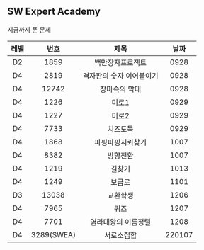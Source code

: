 ## SW Expert Academy

지금까지 푼 문제

레벨 | 번호 | 제목 | 날짜
:-: | :-: | :-: | :-:
D2 | 1859 | 백만장자프로젝트 | 0928
D4 | 2819 | 격자판의 숫자 이어붙이기 | 0928
D4 | 12742 | 장마속의 막대 | 0928
D4 | 1226 | 미로1 | 0929
D4 | 1227 | 미로2 | 0929
D4 | 7733 | 치즈도둑 | 0929
D4 | 1868 | 파핑파핑지뢰찾기 | 1007
D4 | 8382 | 방향전환 | 1007
D4 | 1219 | 길찾기 | 1013
D4 | 1249 | 보급로 | 1101
D3 | 13038 | 교환학생 | 1206
D4 | 7965 | 퀴즈 | 1207
D4 | 7701 | 염라대왕의 이름정렬 | 1208
D4 | 3289(SWEA) | 서로소집합 | 220107
